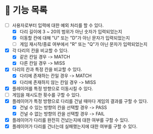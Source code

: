 # 🚀 기능 목록

- [ ] 사용자로부터 입력에 대한 예외 처리를 할 수 있다.
    - [X] 다리 길이에 3 ~ 20의 범위가 아닌 숫자가 입력되었는지
    - [X] 이동할 칸에 대해 "U" 또는 "D"가 아닌 문자가 입력되었는지
    - [ ] 게임 재시작/종료 여부에서 "R" 또는 "Q"가 아닌 문자가 입력되었는지
- [X] 각 다리의 칸을 비교할 수 있다.
  - [X] 같은 칸일 경우 -> MATCH
  - [X] 다른 칸일 경우 -> MISS
- [X] 다리의 칸과 특정 칸을 비교할 수 있다.
  - [X] 다리에 존재하는 칸일 경우 -> MATCH
  - [X] 다리에 존재하지 않는 칸일 경우 -> MISS
- [X] 플레이어를 특정 방향으로 이동시킬 수 있다.
- [ ] 게임을 재시도한 횟수를 구할 수 있다.
- [X] 플레이어가 특정 방향으로 다리를 건널 때마다 게임의 결과를 구할 수 있다.
    - [X] 건널 수 있는 방향의 칸을 선택할 경우 -> PASS
    - [X] 건널 수 없는 방향의 칸을 선택할 경우 -> FAIL
- [X] 플레이어가 다리를 완전히 건넜는지에 대한 여부를 구할 수 있다.
- [X] 플레이어가 다리를 건너는데 실패했는지에 대한 여부를 구할 수 있다.